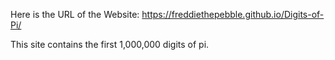 Here is the URL of the Website: https://freddiethepebble.github.io/Digits-of-Pi/

This site contains the first 1,000,000 digits of pi.
